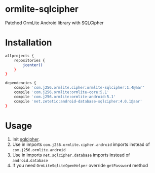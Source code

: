 # ormlite-sqlcipher
Patched OrmLite Android library with SQLCipher

# Installation

```sh
allprojects {  
    repositories {  
        jcenter()    
    }  
}
```

```sh
dependencies {  
    compile 'com.j256.ormlite.cipher:ormlite-sqlcipher:1.4@aar'
    compile 'com.j256.ormlite:ormlite-core:5.1'
    compile 'com.j256.ormlite:ormlite-android:5.1'
    compile 'net.zetetic:android-database-sqlcipher:4.0.1@aar'
} 
```

# Usage

1. Init [sqlcipher](https://www.zetetic.net/sqlcipher/sqlcipher-for-android/).
2. Use in imports `com.j256.ormlite.cipher.android` imports instead of `com.j256.ormlite.android`
3. Use in imports `net.sqlcipher.database` imports instead of `android.database`
4. If you need `OrmLiteSqliteOpenHelper` override `getPassword` method

